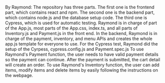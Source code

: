 By Raymond: The repository has three parts. The first one is the frontend part, which contains react and npm. The second one is the backend part, which contains node.js and the database setup code. The third one is Cypress, which is used for automatic testing. 
Raymond is in charge of part of the App.js, most parts of the App.css, index.ts, and all parts of Inventory.js and Payment.js in the front end. In the backend, Raymond is in charge of the payment, inventory, and menu APIs and creates the whole app.js template for everyone to use. For the Cypress test, Raymond did the setup of the Cyrpess, cypress.config.js and Payment.spec.js
To use Raymond's Payment function, the user needs to have valid payment details so the payment can continue. After the payment is submitted, the cart detail will create an order.
To use Raymond's Inventory function, the user can add items, modify items and delete items by easily following the instructions on the webpage.
